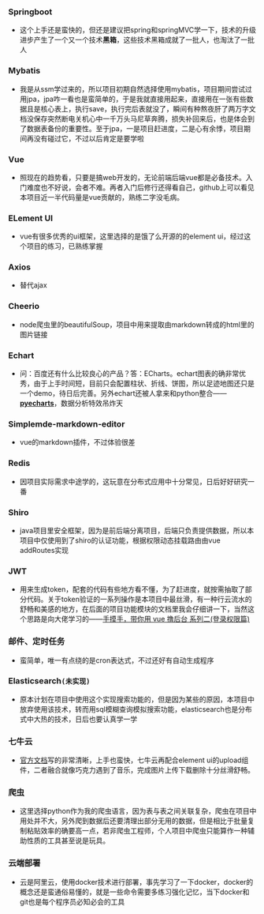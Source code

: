 ### Springboot

- 这个上手还是蛮快的，但还是建议把spring和springMVC学一下，技术的升级进步产生了一个又一个技术**黑箱**，这些技术黑箱成就了一批人，也淘汰了一批人

### Mybatis

- 我是从ssm学过来的，所以项目初期自然选择使用mybatis，项目期间尝试过用jpa，jpa咋一看也是蛮简单的，于是我就直接用起来，直接用在一张有些数据且是核心表上，执行save，执行完后表就没了，瞬间有种熬夜肝了两万字文档没保存突然断电关机心中一千万头马尼草奔腾，损失补回来后，也是体会到了数据表备份的重要性。至于jpa，一是项目赶进度，二是心有余悸，项目期间再没有碰过它，不过以后肯定是要学啦

### Vue

- 照现在的趋势看，只要是搞web开发的，无论前端后端vue都是必备技术。入门难度也不好说，会者不难。再者入门后修行还得看自己，github上可以看见本项目近一半代码量是vue贡献的，熟练二字没毛病。

### ELement UI

- vue有很多优秀的ui框架，这里选择的是饿了么开源的的element ui，经过这个项目的练习，已熟练掌握

### Axios

- 替代ajax

### Cheerio

- node爬虫里的beautifulSoup，项目中用来提取由markdown转成的html里的图片链接

### Echart

- 问：百度还有什么比较良心的产品？答：ECharts。echart图表的确非常优秀，由于上手时间短，目前只会配置柱状、折线、饼图，所以足迹地图还只是一个demo，待日后完善。另外echart还被人拿来和python整合——**[pyecharts](https://pyecharts.org/#/?id=pyecharts)**，数据分析特效吊炸天

### Simplemde-markdown-editor

- vue的markdown插件，不过体验很差

### Redis

- 因项目实际需求中途学的，这玩意在分布式应用中十分常见，日后好好研究一番

### Shiro

- java项目里安全框架，因为是前后端分离项目，后端只负责提供数据，所以本项目中仅使用到了shiro的认证功能，根据权限动态挂载路由由vue addRoutes实现

### JWT

- 用来生成token，配套的代码有些地方看不懂，为了赶进度，就按需抽取了部分代码。关于token验证的一系列操作是本项目中最丝滑，有一种行云流水的舒畅和美感的地方，在后面的项目功能模块的文档里我会仔细讲一下，当然这个思路是向大佬学习的——[手摸手，带你用 vue 撸后台 系列二(登录权限篇)](https://juejin.im/post/591aa14f570c35006961acac)

### 邮件、定时任务

- 蛮简单，唯一有点绕的是cron表达式，不过还好有自动生成程序

### Elasticsearch`(未实现)`

- 原本计划在项目中使用这个实现搜索功能的，但是因为某些的原因，本项目中放弃使用该技术，转而用sql模糊查询模拟搜索功能，elasticsearch也是分布式中大热的技术，日后也要认真学一学

### 七牛云

- [官方文档](https://developer.qiniu.com/kodo/sdk/1239/java)写的非常清晰，上手也蛮快，七牛云再配合element ui的upload组件，二者融合就像巧克力遇到了音乐，完成图片上传下载删除十分丝滑舒畅。

### 爬虫

- 这里选择python作为我的爬虫语言，因为表与表之间关联复杂，爬虫在项目中用处并不大，另外爬到数据后还要清理出部分无用的数据，但是相比于批量复制粘贴效率的确要高一点，若非爬虫工程师，个人项目中爬虫只能算作一种辅助性质的工具甚至说是玩具。

### 云端部署

- 云是阿里云，使用docker技术进行部署，事先学习了一下docker，docker的概念还是蛮通俗易懂的，就是一些命令需要多练习强化记忆，当下docker和git也是每个程序员必知必会的工具

